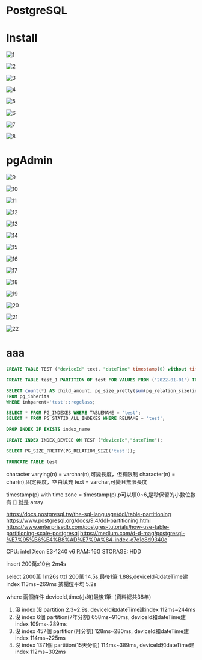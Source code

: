 # PostgreSQL

# Install

![1](https://github.com/Little-Y8763/PostgreSQL/blob/main/Doc/picture/2022012101.PNG)

![2](https://github.com/Little-Y8763/PostgreSQL/blob/main/Doc/picture/2022012102.PNG)

![3](https://github.com/Little-Y8763/PostgreSQL/blob/main/Doc/picture/2022012103.PNG)

![4](https://github.com/Little-Y8763/PostgreSQL/blob/main/Doc/picture/2022012104.PNG)

![5](https://github.com/Little-Y8763/PostgreSQL/blob/main/Doc/picture/2022012105.PNG)

![6](https://github.com/Little-Y8763/PostgreSQL/blob/main/Doc/picture/2022012106.PNG)

![7](https://github.com/Little-Y8763/PostgreSQL/blob/main/Doc/picture/2022012107.PNG)

![8](https://github.com/Little-Y8763/PostgreSQL/blob/main/Doc/picture/2022012108.PNG)

# pgAdmin

![9](https://github.com/Little-Y8763/PostgreSQL/blob/main/Doc/picture/2022012109.PNG)

![10](https://github.com/Little-Y8763/PostgreSQL/blob/main/Doc/picture/2022012110.PNG)

![11](https://github.com/Little-Y8763/PostgreSQL/blob/main/Doc/picture/2022012111.PNG)

![12](https://github.com/Little-Y8763/PostgreSQL/blob/main/Doc/picture/2022012112.PNG)

![13](https://github.com/Little-Y8763/PostgreSQL/blob/main/Doc/picture/2022012113.PNG)

![14](https://github.com/Little-Y8763/PostgreSQL/blob/main/Doc/picture/2022012114.PNG)

![15](https://github.com/Little-Y8763/PostgreSQL/blob/main/Doc/picture/2022012115.PNG)

![16](https://github.com/Little-Y8763/PostgreSQL/blob/main/Doc/picture/2022012116.PNG)

![17](https://github.com/Little-Y8763/PostgreSQL/blob/main/Doc/picture/2022012117.PNG)

![18](https://github.com/Little-Y8763/PostgreSQL/blob/main/Doc/picture/2022012118.PNG)

![19](https://github.com/Little-Y8763/PostgreSQL/blob/main/Doc/picture/2022012119.PNG)

![20](https://github.com/Little-Y8763/PostgreSQL/blob/main/Doc/picture/2022012120.PNG)

![21](https://github.com/Little-Y8763/PostgreSQL/blob/main/Doc/picture/2022012121.PNG)

![22](https://github.com/Little-Y8763/PostgreSQL/blob/main/Doc/picture/2022012122.PNG)

# aaa

```sql
CREATE TABLE TEST ("deviceId" text, "dateTime" timestamp(0) without time zone, "A360000" real, "A360002" real, "A360004" real, "A360006" real, "A360008" real, "A360010" real, "A360012" real, "A360014" real, "A360016" real, "A360018" real, "A360020" real, "A360022" real, "A360024" real, "A360026" real, "A360028" real) PARTITION BY RANGE ("dateTime");
```

```sql
CREATE TABLE test_1 PARTITION OF test FOR VALUES FROM ('2022-01-01') TO ('2029-01-01');
```

```sql
SELECT count(*) AS child_amount, pg_size_pretty(sum(pg_relation_size(inhrelid::regclass))) AS child_size
FROM pg_inherits 
WHERE inhparent='test'::regclass;
```

```sql
SELECT * FROM PG_INDEXES WHERE TABLENAME = 'test';
SELECT * FROM PG_STATIO_ALL_INDEXES WHERE RELNAME = 'test';
```

```sql
DROP INDEX IF EXISTS index_name
```

```sql
CREATE INDEX INDEX_DEVICE ON TEST ("deviceId","dateTime");
```

```sql
SELECT PG_SIZE_PRETTY(PG_RELATION_SIZE('test'));
```

```sql
TRUNCATE TABLE test
```

character varying(n) = varchar(n),可變長度，但有限制
character(n) = char(n),固定長度，空白填充
text = varchar,可變且無限長度

timestamp(p) with time zone = timestamp(p),p可以填0~6,是秒保留的小數位數
有 [] 就是 array

https://docs.postgresql.tw/the-sql-language/ddl/table-partitioning
https://www.postgresql.org/docs/9.4/ddl-partitioning.html
https://www.enterprisedb.com/postgres-tutorials/how-use-table-partitioning-scale-postgresql
https://medium.com/d-d-mag/postgresql-%E7%95%B6%E4%B8%AD%E7%9A%84-index-e7e1e8d9340c

CPU: intel Xeon E3-1240 v6
RAM: 16G
STORAGE: HDD

insert
200萬x10台 2m4s

select
2000萬 1m26s
ttt1 200萬 14.5s,最後1筆 1.88s,deviceId和dateTime建index 113ms~269ms 
某欄位平均 5.2s

where 兩個條件 deviceId,time(小時)最後1筆:
(資料總共38年)
1. 沒 index 沒 partition 2.3~2.9s, deviceId和dateTime建index 112ms~244ms
2. 沒 index 6個 partition(7年分割) 658ms~910ms, deviceId和dateTime建index 109ms~289ms
3. 沒 index 457個 partition(月分割) 128ms~280ms, deviceId和dateTime建index 114ms~225ms
4. 沒 index 1371個 partition(15天分割) 114ms~389ms, deviceId和dateTime建index 112ms~302ms
